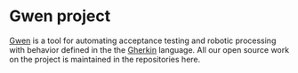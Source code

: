 Gwen project
============

[Gwen](https://gweninterpreter.org/) is a tool for automating acceptance testing and robotic processing with behavior defined in the the [Gherkin](https://cucumber.io/docs/gherkin/reference/) language. All our open source work on the project is maintained in the repositories here.

